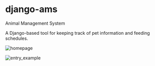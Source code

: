 # django-ams
Animal Management System

A Django-based tool for keeping track of pet information and feeding schedules. 

![homepage](https://github.com/NicoGiuliani/django-ams/assets/13876640/97f1daa2-bb43-440c-9a32-950e1dbdf036)

![entry_example](https://github.com/NicoGiuliani/django-ams/assets/13876640/883a6066-dbf2-43d4-88c3-9abf16a9f24b)
